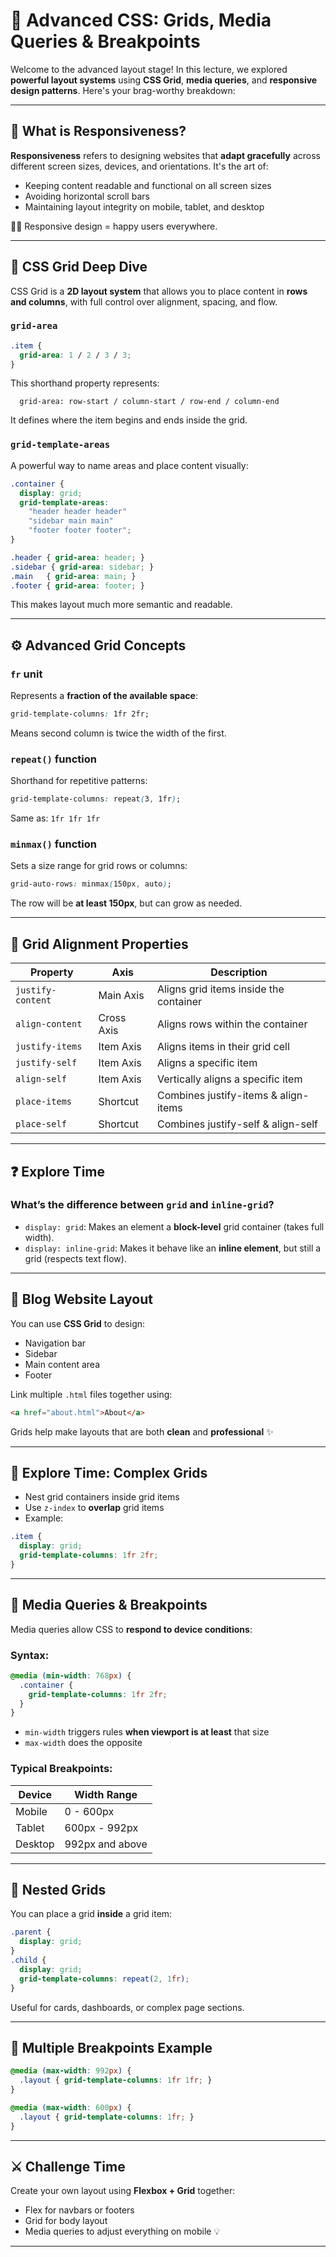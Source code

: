 # 📐 Advanced CSS: Grids, Media Queries & Breakpoints

Welcome to the advanced layout stage! In this lecture, we explored **powerful layout systems** using **CSS Grid**, **media queries**, and **responsive design patterns**. Here's your brag-worthy breakdown:

---

## 🎯 What is Responsiveness?

**Responsiveness** refers to designing websites that **adapt gracefully** across different screen sizes, devices, and orientations. It's the art of:

* Keeping content readable and functional on all screen sizes
* Avoiding horizontal scroll bars
* Maintaining layout integrity on mobile, tablet, and desktop

📱✨ Responsive design = happy users everywhere.

---

## 🧱 CSS Grid Deep Dive

CSS Grid is a **2D layout system** that allows you to place content in **rows and columns**, with full control over alignment, spacing, and flow.

### `grid-area`

```css
.item {
  grid-area: 1 / 2 / 3 / 3;
}
```

This shorthand property represents:

```
  grid-area: row-start / column-start / row-end / column-end
```

It defines where the item begins and ends inside the grid.

### `grid-template-areas`

A powerful way to name areas and place content visually:

```css
.container {
  display: grid;
  grid-template-areas:
    "header header header"
    "sidebar main main"
    "footer footer footer";
}

.header { grid-area: header; }
.sidebar { grid-area: sidebar; }
.main   { grid-area: main; }
.footer { grid-area: footer; }
```

This makes layout much more semantic and readable.

---

## ⚙️ Advanced Grid Concepts

### `fr` unit

Represents a **fraction of the available space**:

```css
grid-template-columns: 1fr 2fr;
```

Means second column is twice the width of the first.

### `repeat()` function

Shorthand for repetitive patterns:

```css
grid-template-columns: repeat(3, 1fr);
```

Same as: `1fr 1fr 1fr`

### `minmax()` function

Sets a size range for grid rows or columns:

```css
grid-auto-rows: minmax(150px, auto);
```

The row will be **at least 150px**, but can grow as needed.

---

## 🎯 Grid Alignment Properties

| Property          | Axis       | Description                            |
| ----------------- | ---------- | -------------------------------------- |
| `justify-content` | Main Axis  | Aligns grid items inside the container |
| `align-content`   | Cross Axis | Aligns rows within the container       |
| `justify-items`   | Item Axis  | Aligns items in their grid cell        |
| `justify-self`    | Item Axis  | Aligns a specific item                 |
| `align-self`      | Item Axis  | Vertically aligns a specific item      |
| `place-items`     | Shortcut   | Combines justify-items & align-items   |
| `place-self`      | Shortcut   | Combines justify-self & align-self     |

---

## ❓ Explore Time

### What’s the difference between `grid` and `inline-grid`?

* `display: grid`: Makes an element a **block-level** grid container (takes full width).
* `display: inline-grid`: Makes it behave like an **inline element**, but still a grid (respects text flow).

---

## 📝 Blog Website Layout

You can use **CSS Grid** to design:

* Navigation bar
* Sidebar
* Main content area
* Footer

Link multiple `.html` files together using:

```html
<a href="about.html">About</a>
```

Grids help make layouts that are both **clean** and **professional** ✨

---

## 🚀 Explore Time: Complex Grids

* Nest grid containers inside grid items
* Use `z-index` to **overlap** grid items
* Example:

```css
.item {
  display: grid;
  grid-template-columns: 1fr 2fr;
}
```

---

## 📏 Media Queries & Breakpoints

Media queries allow CSS to **respond to device conditions**:

### Syntax:

```css
@media (min-width: 768px) {
  .container {
    grid-template-columns: 1fr 2fr;
  }
}
```

* `min-width` triggers rules **when viewport is at least** that size
* `max-width` does the opposite

### Typical Breakpoints:

| Device  | Width Range     |
| ------- | --------------- |
| Mobile  | 0 - 600px       |
| Tablet  | 600px - 992px   |
| Desktop | 992px and above |

---

## 🌱 Nested Grids

You can place a grid **inside** a grid item:

```css
.parent {
  display: grid;
}
.child {
  display: grid;
  grid-template-columns: repeat(2, 1fr);
}
```

Useful for cards, dashboards, or complex page sections.

---

## 🎯 Multiple Breakpoints Example

```css
@media (max-width: 992px) {
  .layout { grid-template-columns: 1fr 1fr; }
}

@media (max-width: 600px) {
  .layout { grid-template-columns: 1fr; }
}
```

---

## ⚔️ Challenge Time

Create your own layout using **Flexbox + Grid** together:

* Flex for navbars or footers
* Grid for body layout
* Media queries to adjust everything on mobile 💡

---

